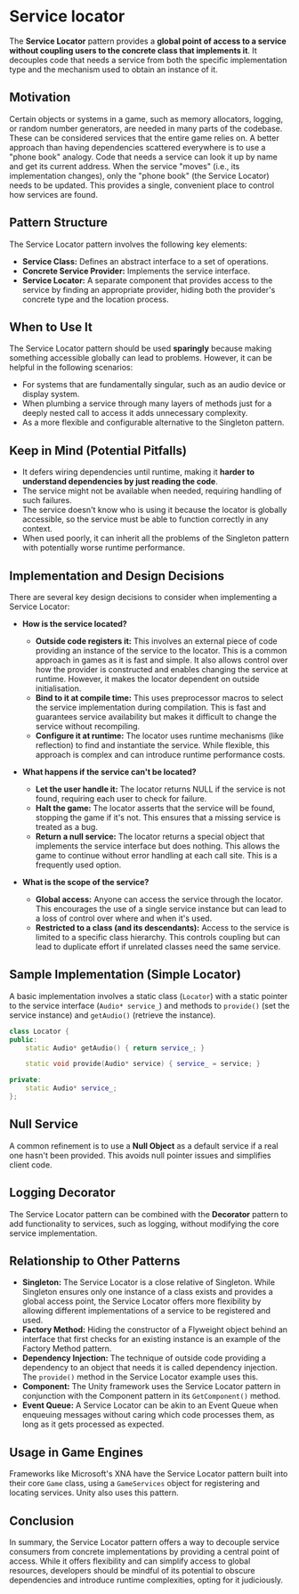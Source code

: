 # Service locator

The **Service Locator** pattern provides a **global point of access to a service without coupling users to the concrete class that implements it**. It decouples code that needs a service from both the specific implementation type and the mechanism used to obtain an instance of it.

## Motivation

Certain objects or systems in a game, such as memory allocators, logging, or random number generators, are needed in many parts of the codebase. These can be considered services that the entire game relies on. A better approach than having dependencies scattered everywhere is to use a "phone book" analogy. Code that needs a service can look it up by name and get its current address. When the service "moves" (i.e., its implementation changes), only the "phone book" (the Service Locator) needs to be updated. This provides a single, convenient place to control how services are found.

## Pattern Structure

The Service Locator pattern involves the following key elements:

- **Service Class:** Defines an abstract interface to a set of operations.
- **Concrete Service Provider:** Implements the service interface.
- **Service Locator:** A separate component that provides access to the service by finding an appropriate provider, hiding both the provider's concrete type and the location process.

## When to Use It

The Service Locator pattern should be used **sparingly** because making something accessible globally can lead to problems. However, it can be helpful in the following scenarios:

- For systems that are fundamentally singular, such as an audio device or display system.
- When plumbing a service through many layers of methods just for a deeply nested call to access it adds unnecessary complexity.
- As a more flexible and configurable alternative to the Singleton pattern.

## Keep in Mind (Potential Pitfalls)

- It defers wiring dependencies until runtime, making it **harder to understand dependencies by just reading the code**.
- The service might not be available when needed, requiring handling of such failures.
- The service doesn't know who is using it because the locator is globally accessible, so the service must be able to function correctly in any context.
- When used poorly, it can inherit all the problems of the Singleton pattern with potentially worse runtime performance.

## Implementation and Design Decisions

There are several key design decisions to consider when implementing a Service Locator:

- **How is the service located?**
    - **Outside code registers it:** This involves an external piece of code providing an instance of the service to the locator. This is a common approach in games as it is fast and simple. It also allows control over how the provider is constructed and enables changing the service at runtime. However, it makes the locator dependent on outside initialisation.
    - **Bind to it at compile time:** This uses preprocessor macros to select the service implementation during compilation. This is fast and guarantees service availability but makes it difficult to change the service without recompiling.
    - **Configure it at runtime:** The locator uses runtime mechanisms (like reflection) to find and instantiate the service. While flexible, this approach is complex and can introduce runtime performance costs.

- **What happens if the service can't be located?**
    - **Let the user handle it:** The locator returns NULL if the service is not found, requiring each user to check for failure.
    - **Halt the game:** The locator asserts that the service will be found, stopping the game if it's not. This ensures that a missing service is treated as a bug.
    - **Return a null service:** The locator returns a special object that implements the service interface but does nothing. This allows the game to continue without error handling at each call site. This is a frequently used option.

- **What is the scope of the service?**
    - **Global access:** Anyone can access the service through the locator. This encourages the use of a single service instance but can lead to a loss of control over where and when it's used.
    - **Restricted to a class (and its descendants):** Access to the service is limited to a specific class hierarchy. This controls coupling but can lead to duplicate effort if unrelated classes need the same service.

## Sample Implementation (Simple Locator)

A basic implementation involves a static class (`Locator`) with a static pointer to the service interface (`Audio* service_`) and methods to `provide()` (set the service instance) and `getAudio()` (retrieve the instance).

```cpp
class Locator {
public:
    static Audio* getAudio() { return service_; }

    static void provide(Audio* service) { service_ = service; }

private:
    static Audio* service_;
};
```

## Null Service

A common refinement is to use a **Null Object** as a default service if a real one hasn't been provided. This avoids null pointer issues and simplifies client code.

## Logging Decorator

The Service Locator pattern can be combined with the **Decorator** pattern to add functionality to services, such as logging, without modifying the core service implementation.

## Relationship to Other Patterns

- **Singleton:** The Service Locator is a close relative of Singleton. While Singleton ensures only one instance of a class exists and provides a global access point, the Service Locator offers more flexibility by allowing different implementations of a service to be registered and used.
- **Factory Method:** Hiding the constructor of a Flyweight object behind an interface that first checks for an existing instance is an example of the Factory Method pattern.
- **Dependency Injection:** The technique of outside code providing a dependency to an object that needs it is called dependency injection. The `provide()` method in the Service Locator example uses this.
- **Component:** The Unity framework uses the Service Locator pattern in conjunction with the Component pattern in its `GetComponent()` method.
- **Event Queue:** A Service Locator can be akin to an Event Queue when enqueuing messages without caring which code processes them, as long as it gets processed as expected.

## Usage in Game Engines

Frameworks like Microsoft's XNA have the Service Locator pattern built into their core `Game` class, using a `GameServices` object for registering and locating services. Unity also uses this pattern.

## Conclusion

In summary, the Service Locator pattern offers a way to decouple service consumers from concrete implementations by providing a central point of access. While it offers flexibility and can simplify access to global resources, developers should be mindful of its potential to obscure dependencies and introduce runtime complexities, opting for it judiciously.